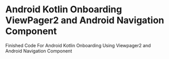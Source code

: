 # Android Kotlin Onboarding ViewPager2 and Android Navigation Component
Finished Code For Android Kotlin Onboarding Using Viewpager2 and Android Navigation Component

